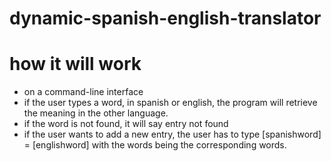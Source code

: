 # dynamic-spanish-english-translator
# how it will work
- on a command-line interface
- if the user types a word, in spanish or english, the program will retrieve the meaning in the other language.
- if the word is not found, it will say entry not found
- if the user wants to add a new entry, the user has to type [spanishword] = [englishword] with the words being the corresponding words.
